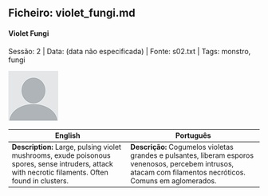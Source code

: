 ## Ficheiro: violet_fungi.md

#### Violet Fungi

Sessão: 2 | Data: (data não especificada) | Fonte: s02.txt | Tags: monstro, fungi

![Violet Fungi](docs/dm/-/monsters/blank.png)

| English | Português |
|---------|-----------|
| **Description:** Large, pulsing violet mushrooms, exude poisonous spores, sense intruders, attack with necrotic filaments. Often found in clusters. | **Descrição:** Cogumelos violetas grandes e pulsantes, liberam esporos venenosos, percebem intrusos, atacam com filamentos necróticos. Comuns em aglomerados. |



















